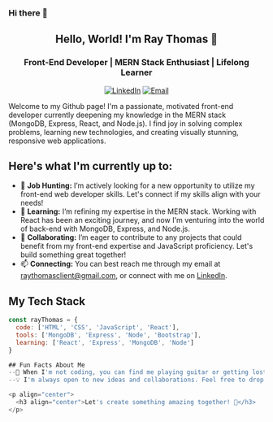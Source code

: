 ### Hi there 👋


<p align="center">
  <h2 align="center">Hello, World! I'm Ray Thomas 👋</h2>
</p>
<p align="center">
  <h3 align="center">Front-End Developer | MERN Stack Enthusiast | Lifelong Learner</h3>
</p>
<p align="center">
  <a href="https://www.linkedin.com/in/raythomasii/"><img alt="LinkedIn" src="https://img.shields.io/badge/LinkedIn-%230077B5.svg?&style=for-the-badge&logo=linkedin&logoColor=white"/></a>
  <a href="mailto:raythomasclient@gmail.com"><img alt="Email" src="https://img.shields.io/badge/Email-%23333.svg?&style=for-the-badge&logo=gmail&logoColor=white"/></a>
</p>
Welcome to my Github page! I'm a passionate, motivated front-end developer currently deepening my knowledge in the MERN stack (MongoDB, Express, React, and Node.js). I find joy in solving complex problems, learning new technologies, and creating visually stunning, responsive web applications.

## Here's what I'm currently up to:

- 🔭 **Job Hunting:** I’m actively looking for a new opportunity to utilize my front-end web developer skills. Let's connect if my skills align with your needs!
- 🌱 **Learning:** I’m refining my expertise in the MERN stack. Working with React has been an exciting journey, and now I'm venturing into the world of back-end with MongoDB, Express, and Node.js.
- 👯 **Collaborating:** I’m eager to contribute to any projects that could benefit from my front-end expertise and JavaScript proficiency. Let's build something great together!
- 📫 **Connecting:** You can best reach me through my email at [raythomasclient@gmail.com](mailto:raythomasclient@gmail.com), or connect with me on [LinkedIn](https://www.linkedin.com/in/raythomasii/).

## My Tech Stack
```javascript
const rayThomas = {
  code: ['HTML', 'CSS', 'JavaScript', 'React'],
  tools: ['MongoDB', 'Express', 'Node', 'Bootstrap'],
  learning: ['React', 'Express', 'MongoDB', 'Node']
}

## Fun Facts About Me
--🎸 When I'm not coding, you can find me playing guitar or getting lost in the wilderness. I find both activities are great ways to clear my mind and inspire creativity.
--💡 I'm always open to new ideas and collaborations. Feel free to drop me a message!

<p align="center">
  <h3 align="center">Let's create something amazing together! 🚀</h3>
</p>
